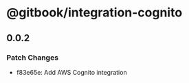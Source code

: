 # @gitbook/integration-cognito

## 0.0.2

### Patch Changes

-   f83e65e: Add AWS Cognito integration
